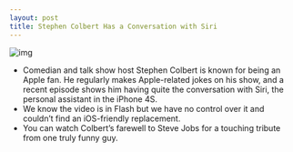 ```yaml
---
layout: post
title: Stephen Colbert Has a Conversation with Siri
---
```

![img](http://media.idownloadblog.com/wp-content/uploads/2011/10/cr_08006_001_v6.jpg)
* Comedian and talk show host Stephen Colbert is known for being an Apple fan. He regularly makes Apple-related jokes on his show, and a recent episode shows him having quite the conversation with Siri, the personal assistant in the iPhone 4S.
* We know the video is in Flash but we have no control over it and couldn’t find an iOS-friendly replacement.
* You can watch Colbert’s farewell to Steve Jobs for a touching tribute from one truly funny guy.

